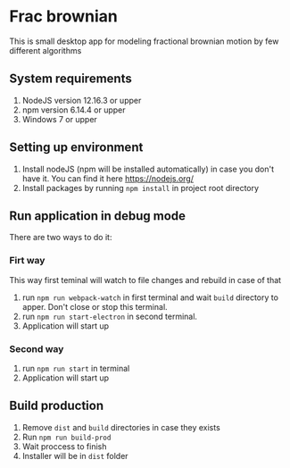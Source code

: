 # Frac brownian

This is small desktop app for modeling fractional brownian motion by few different algorithms

## System requirements

1. NodeJS version 12.16.3 or upper
2. npm version 6.14.4 or upper
3. Windows 7 or upper
   
## Setting up environment

1. Install nodeJS (npm will be installed automatically) in case you don't have it. You can find it here https://nodejs.org/
2. Install packages by running `npm install` in project root directory

## Run application in debug mode

There are two ways to do it:

### Firt way
This way first teminal will watch to file changes and rebuild in case of that

1. run `npm run webpack-watch` in first terminal and wait `build` directory to apper. Don't close or stop this terminal.
2. run `npm run start-electron` in second terminal.
3. Application will start up

### Second way

1. run `npm run start` in terminal
2. Application will start up

## Build production

1. Remove `dist` and `build` directories in case they exists
2. Run `npm run build-prod`
3. Wait proccess to finish
4. Installer will be in `dist` folder